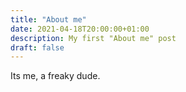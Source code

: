 ```yaml
---
title: "About me"
date: 2021-04-18T20:00:00+01:00
description: My first "About me" post
draft: false
---
```


Its me, a freaky dude.